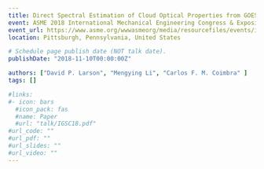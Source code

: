 ```yaml
---
title: Direct Spectral Estimation of Cloud Optical Properties from GOES-R Imagery
event: ASME 2018 International Mechanical Engineering Congress & Exposition
event_url: https://www.asme.org/wwwasmeorg/media/resourcefiles/events/imece/imece-final-program.pdf
location: Pittsburgh, Pennsylvania, United States

# Schedule page publish date (NOT talk date).
publishDate: "2018-11-10T00:00:00Z"

authors: ["David P. Larson", "Mengying Li", "Carlos F. M. Coimbra" ]
tags: []

#links:
#- icon: bars
  #icon_pack: fas
  #name: Paper
  #url: "talk/IGSC18.pdf"
#url_code: ""
#url_pdf: ""
#url_slides: ""
#url_video: ""
---
```

